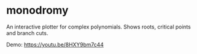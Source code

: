 # monodromy
An interactive plotter for complex polynomials. Shows roots, critical points and branch cuts.

Demo: https://youtu.be/8HXY9bm7c44
